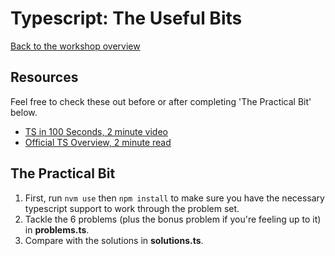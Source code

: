 # Typescript: The Useful Bits

[Back to the workshop overview](https://github.com/PensionBee/ddd-workshop#ddd-workshop-overview)

## Resources

Feel free to check these out before or after completing 'The Practical Bit' below.

- [TS in 100 Seconds, 2 minute video](https://www.youtube.com/watch?v=zQnBQ4tB3ZA)
- [Official TS Overview, 2 minute read](https://www.typescriptlang.org/)

## The Practical Bit

1. First, run `nvm use` then `npm install` to make sure you have the necessary typescript support to work through the problem set.
2. Tackle the 6 problems (plus the bonus problem if you're feeling up to it) in **problems.ts**.
3. Compare with the solutions in **solutions.ts**.
